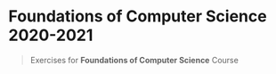 # Foundations of Computer Science 2020-2021
> Exercises for **Foundations of Computer Science** Course
